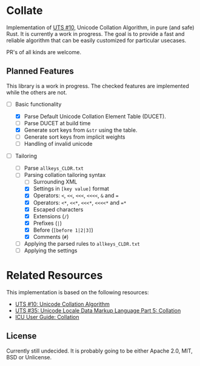# Collate

Implementation of [UTS #10](https://www.unicode.org/reports/tr10/), Unicode
Collation Algorithm, in pure (and safe) Rust. It is currently a work in
progress. The goal is to provide a fast and reliable algorithm that can be
easily customized for particular usecases.

PR's of all kinds are welcome.

## Planned Features

This library is a work in progress. The checked features are implemented while
the others are not.

- [ ] Basic functionality
  - [x] Parse Default Unicode Collation Element Table (DUCET).
  - [ ] Parse DUCET at build time
  - [x] Generate sort keys from `&str` using the table.
  - [ ] Generate sort keys from implicit weights
  - [ ] Handling of invalid unicode
- [ ] Tailoring

  - [ ] Parse `allkeys_CLDR.txt`
  - [ ] Parsing collation tailoring syntax
    - [ ] Surrounding XML
    - [x] Settings in `[key value]` format
    - [x] Operators: `<`, `<<`, `<<<`, `<<<<`, `&` and `=`
    - [x] Operators: `<*`, `<<*`, `<<<*`, `<<<<*` and `=*`
    - [x] Escaped characters
    - [x] Extensions (`/`)
    - [x] Prefixes (`|`)
    - [x] Before (`[before 1|2|3]`)
    - [x] Comments (`#`)
  - [ ] Applying the parsed rules to `allkeys_CLDR.txt`
  - [ ] Applying the settings

# Related Resources

This implementation is based on the following resources:

- [UTS #10: Unicode Collation Algorithm](https://www.unicode.org/reports/tr10)
- [UTS #35: Unicode Locale Data Markup Language Part 5: Collation](https://www.unicode.org/reports/tr35/tr35-collation.html)
- [ICU User Guide: Collation](https://unicode-org.github.io/icu/userguide/collation/)

## License

Currently still undecided. It is probably going to be either Apache 2.0, MIT,
BSD or Unlicense.
